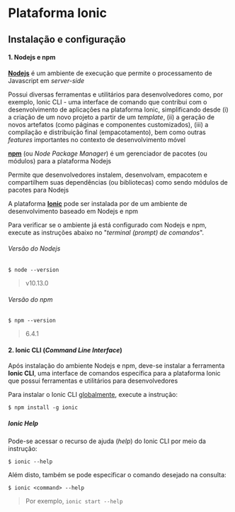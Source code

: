 # Plataforma Ionic

## Instalação e configuração

#### 1. Nodejs e npm

[**Nodejs**](https://nodejs.org/) é um ambiente de execução que permite o processamento de Javascript em *server-side*

Possui diversas ferramentas e utilitários para desenvolvedores como, por exemplo, Ionic CLI - uma interface de comando que contribui com o desenvolvimento de aplicações na plataforma Ionic, simplificando desde (i) a criação de um novo projeto a partir de um *template*, (ii) a geração de novos artefatos (como páginas e componentes customizados), (iii) a compilação e distribuição final (empacotamento), bem como outras *features* importantes no contexto de desenvolvimento móvel

[**npm**](https://www.npmjs.com/) (ou *Node Package Manager*) é um gerenciador de pacotes (ou módulos) para a plataforma Nodejs

Permite que desenvolvedores instalem, desenvolvam, empacotem e compartilhem suas dependências (ou bibliotecas) como sendo módulos de pacotes para Nodejs

A plataforma **[Ionic](https://ionicframework.com/)** pode ser instalada por de um ambiente de desenvolvimento baseado em Nodejs e npm

Para verificar se o ambiente já está configurado com Nodejs e npm, execute as instruções abaixo no "*terminal (prompt) de comandos*".

###### Versão do Nodejs
```
$ node --version
```
> v10.13.0

###### Versão do npm
```
$ npm --version
```
> 6.4.1

#### 2. Ionic CLI (*Command Line Interface*)

Após instalação do ambiente Nodejs e npm, deve-se instalar a ferramenta **Ionic CLI**, uma interface de comandos específica para a plataforma Ionic que possui ferramentas e utilitários para desenvolvedores

Para instalar o Ionic CLI [globalmente](https://docs.npmjs.com/downloading-and-installing-packages-globally), execute a instrução:

```
$ npm install -g ionic
```

##### Ionic Help

Pode-se acessar o recurso de ajuda (*help*) do Ionic CLI por meio da instrução:

```
$ ionic --help
```

Além disto, também se pode especificar o comando desejado na consulta:

```
$ ionic <command> --help
```

> Por exemplo, ```ionic start --help```
